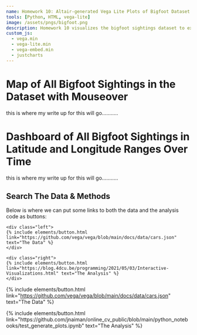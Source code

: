 ```yaml
---
name: Homework 10: Altair-generated Vega Lite Plots of Bigfoot Dataset
tools: [Python, HTML, vega-lite]
image: /assets/pngs/bigfoot.png
description: Homework 10 visualizes the bigfoot sightings dataset to explore the interactive visualization capabilities of Altair and Vega Lite
custom_js:
  - vega.min
  - vega-lite.min
  - vega-embed.min
  - justcharts
---
```



# Map of All Bigfoot Sightings in the Dataset with Mouseover 


<vegachart schema-url="{{ site.baseurl }}/assets/json/mouse_over_map.json" style="width: 100%"></vegachart>

this is where my write up for this will go...........

# Dashboard of All Bigfoot Sightings in Latitude and Longitude Ranges Over Time

<vegachart schema-url="{{ site.baseurl }}/assets/json/scatter_driver.json" style="width: 100%"></vegachart>

this is where my write up for this will go...........

## Search The Data & Methods

Below is where we can put some links to both the data and the analysis code as buttons:

```
<div class="left">
{% include elements/button.html link="https://github.com/vega/vega/blob/main/docs/data/cars.json" text="The Data" %}
</div>

<div class="right">
{% include elements/button.html link="https://blog.4dcu.be/programming/2021/05/03/Interactive-Visualizations.html" text="The Analysis" %}
</div>
```

<!-- these are written in a combo of html and liquid --> 

{% include elements/button.html link="https://github.com/vega/vega/blob/main/docs/data/cars.json" text="The Data" %}
</div>

<div class="right">
{% include elements/button.html link="https://github.com/jnaiman/online_cv_public/blob/main/python_notebooks/test_generate_plots.ipynb" text="The Analysis" %}
</div>

